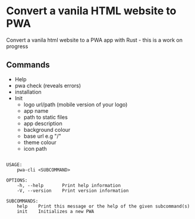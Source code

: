 # Convert a vanila HTML website to PWA

Convert a vanila html website to a PWA app with Rust - this is a work on progress

## Commands
- Help
- pwa check (reveals errors)
- installation
- Init
    - logo url/path (mobile version of your logo)
    - app name
    - path to static files
    - app description
    - background colour
    - base url e.g "/"
    - theme colour
    - icon path


```shell

USAGE:
    pwa-cli <SUBCOMMAND>

OPTIONS:
    -h, --help       Print help information
    -V, --version    Print version information

SUBCOMMANDS:
    help    Print this message or the help of the given subcommand(s)
    init    Initializes a new PWA
```
